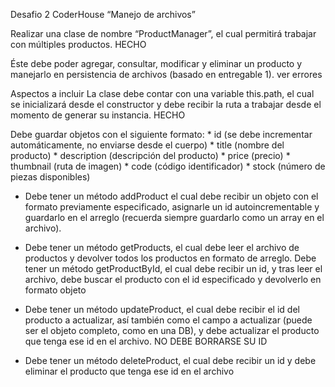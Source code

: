 Desafio 2 CoderHouse “Manejo de archivos”
 
Realizar una clase de nombre “ProductManager”, el cual permitirá trabajar con múltiples productos. HECHO

Éste debe poder agregar, consultar, modificar y eliminar un producto y manejarlo en persistencia de archivos (basado en entregable 1). ver errores

Aspectos a incluir
La clase debe contar con una variable this.path, el cual se inicializará desde el constructor y debe recibir la ruta a trabajar desde el momento de generar su instancia. HECHO

Debe guardar objetos con el siguiente formato:
    * id (se debe incrementar automáticamente, no enviarse desde el cuerpo)
    * title (nombre del producto)
    * description (descripción del producto)
    * price (precio)
    * thumbnail (ruta de imagen)
    * code (código identificador)
    * stock (número de piezas disponibles)


* Debe tener un método addProduct el cual debe recibir un objeto con el formato previamente especificado, asignarle un id autoincrementable y guardarlo en el arreglo (recuerda siempre guardarlo como un array en el archivo).

* Debe tener un método getProducts, el cual debe leer el archivo de productos y devolver todos los productos en formato de arreglo.
Debe tener un método getProductById, el cual debe recibir un id, y tras leer el archivo, debe buscar el producto con el id especificado y devolverlo en formato objeto

* Debe tener un método updateProduct, el cual debe recibir el id del producto a actualizar, así también como el campo a actualizar (puede ser el objeto completo, como en una DB), y debe actualizar el producto que tenga ese id en el archivo. NO DEBE BORRARSE SU ID 

* Debe tener un método deleteProduct, el cual debe recibir un id y debe eliminar el producto que tenga ese id en el archivo